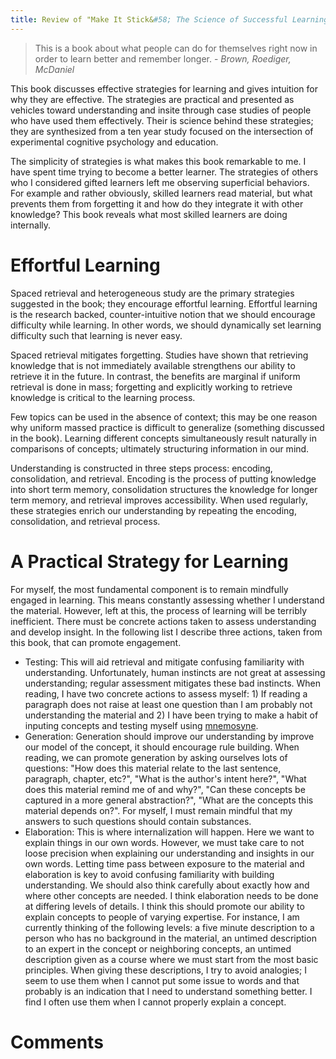 ```yaml
---
title: Review of "Make It Stick&#58; The Science of Successful Learning"
--- 
```


> This is a book about what people can do for themselves right now in
order to learn better and remember longer. - *Brown, Roediger,
McDaniel*

This book discusses effective strategies for learning and gives
intuition for why they are effective.  The strategies are practical
and presented as vehicles toward understanding and insite through case
studies of people who have used them effectively.  Their is science
behind these strategies; they are synthesized from a ten year study
focused on the intersection of experimental cognitive psychology and
education.

The simplicity of strategies is what makes this book remarkable to me.
I have spent time trying to become a better learner.  The strategies
of others who I considered gifted learners left me observing
superficial behaviors.  For example and rather obviously, skilled
learners read material, but what prevents them from forgetting it and
how do they integrate it with other knowledge?  This book reveals what
most skilled learners are doing internally.

# Effortful Learning

Spaced retrieval and heterogeneous study are the primary strategies
suggested in the book; they encourage effortful learning.  Effortful
learning is the research backed, counter-intuitive notion that we
should encourage difficulty while learning.  In other words, we should
dynamically set learning difficulty such that learning is never easy.

Spaced retrieval mitigates forgetting.  Studies have shown that
retrieving knowledge that is not immediately available strengthens our
ability to retrieve it in the future.  In contrast, the benefits are
marginal if uniform retrieval  is done in mass; forgetting and
explicitly working to retrieve knowledge is critical to the learning
process.

Few topics can be used in the absence of context; this may be one
reason why uniform massed practice is difficult to generalize
(something discussed in the book).  Learning different concepts
simultaneously result naturally in comparisons of concepts;
ultimately structuring information in our mind.

Understanding is constructed in three steps process: encoding,
consolidation, and retrieval.  Encoding is the process of putting
knowledge into short term memory, consolidation structures the
knowledge for longer term memory, and retrieval improves
accessibility.  When used regularly, these strategies enrich our
understanding by repeating the encoding, consolidation, and retrieval
process.

# A Practical Strategy for Learning

For myself, the most fundamental component is to remain mindfully
engaged in learning. This means constantly assessing whether I
understand the material. However, left at this, the process of
learning will be terribly inefficient. There must be concrete actions
taken to assess understanding and develop insight. In the following
list I describe three actions, taken from this book, that can promote
engagement.

- Testing: This will aid retrieval and mitigate confusing familiarity
  with understanding. Unfortunately, human instincts are not great at
  assessing understanding; regular assessment mitigates these bad
  instincts. When reading, I have two concrete actions to assess
  myself: 1) If reading a paragraph does not raise at least one
  question than I am probably not understanding the material and 2) I
  have been trying to make a habit of inputing concepts and testing
  myself using [mnemosyne](http://mnemosyne-proj.org/).
- Generation: Generation should improve our understanding by improve
  our model of the concept, it should encourage rule building. When
  reading, we can promote generation by asking ourselves lots of
  questions: "How does this material relate to the last sentence,
  paragraph, chapter, etc?", "What is the author's intent here?",
  "What does this material remind me of and why?", "Can these concepts
  be captured in a more general abstraction?", "What are the concepts
  this material depends on?". For myself, I must remain mindful that
  my answers to such questions should contain substances.
- Elaboration: This is where internalization will happen. Here we want
  to explain things in our own words. However, we must take care to
  not loose precision when explaining our understanding and insights
  in our own words. Letting time pass between exposure to the material
  and elaboration is key to avoid confusing familiarity with building
  understanding. We should also think carefully about exactly how and
  where other concepts are needed. I think elaboration needs to be
  done at differing levels of details. I think this should promote our
  ability to explain concepts to people of varying expertise. For
  instance, I am currently thinking of the following levels: a five
  minute description to a person who has no background in the
  material, an untimed description to an expert in the concept or
  neighboring concepts, an untimed description given as a course where
  we must start from the most basic principles. When giving these
  descriptions, I try to avoid analogies; I seem to use them when I
  cannot put some issue to words and that probably is an indication
  that I need to understand something better. I find I often use them
  when I cannot properly explain a concept.

# Comments
<div id="disqus_thread"></div>
<script type="text/javascript">
    /* * * CONFIGURATION VARIABLES: EDIT BEFORE PASTING INTO YOUR WEBPAGE * * */
    var disqus_shortname = 'chaosape'; // Required - Replace example with your forum shortname

    /* * * DON'T EDIT BELOW THIS LINE * * */
    (function() {
        var dsq = document.createElement('script'); dsq.type = 'text/javascript'; dsq.async = true;
        dsq.src = '//' + disqus_shortname + '.disqus.com/embed.js';
        (document.getElementsByTagName('head')[0] || document.getElementsByTagName('body')[0]).appendChild(dsq);
    })();
</script>
